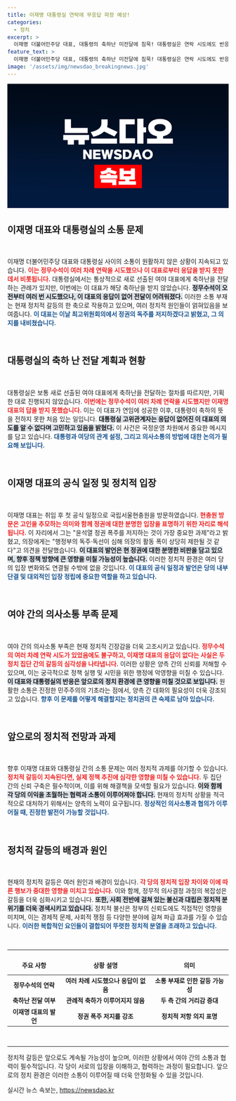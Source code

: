 ```yaml
---
title: 이재명 대통령실 연락에 무응답 파장 예상!
categories:
  - 정치
excerpt: >
  이재명 더불어민주당 대표, 대통령의 축하난 미전달에 침묵! 대통령실은 연락 시도에도 반응 없었다고 밝혀. 이 대표는 현충원 방문 후 정권 폭주 저지를 최우선 과제로 언급하며 정치적 긴장감이 고조되고 있다.
feature_text: >
  이재명 더불어민주당 대표, 대통령의 축하난 미전달에 침묵! 대통령실은 연락 시도에도 반응 없었다고 밝혀. 이 대표는 현충원 방문 후 정권 폭주 저지를 최우선 과제로 언급하며 정치적 긴장감이 고조되고 있다.
image: '/assets/img/newsdao_breakingnews.jpg'
---
```


<p><img src="/assets/img/newsdao_breakingnews.jpg" alt="koreaapp 속보" /></p>

<h2 data-ke-size="size26">이재명 대표와 대통령실의 소통 문제</h2>

<p data-ke-size="size16">&nbsp;</p>

<p>이재명 더불어민주당 대표와 대통령실 사이의 소통이 원활하지 않은 상황이 지속되고 있습니다. <b><span style="color: #ee2323;">이는 정무수석이 여러 차례 연락을 시도했으나 이 대표로부터 응답을 받지 못한 데서 비롯됩니다.</span></b> 대통령실에서는 통상적으로 새로 선출된 여야 대표에게 축하난을 전달하는 관례가 있지만, 이번에는 이 대표가 해당 축하난을 받지 않았습니다. <b><span style="background-color: #21538527;">정무수석이 오전부터 여러 번 시도했으나, 이 대표의 응답이 없어 전달이 어려워졌다.</span></b> 이러한 소통 부재는 현재 정치적 갈등의 한 축으로 작용하고 있으며, 여러 정치적 원인들이 얽혀있음을 보여줍니다. <b><span style="color: #1a5490;">이 대표는 이날 최고위원회의에서 정권의 독주를 저지하겠다고 밝혔고, 그 의지를 내비쳤습니다.</span></b></p>

<p data-ke-size="size16">&nbsp;</p>

<h2 data-ke-size="size26">대통령실의 축하 난 전달 계획과 현황</h2>

<p data-ke-size="size16">&nbsp;</p>

<p>대통령실은 보통 새로 선출된 여야 대표에게 축하난을 전달하는 절차를 따르지만, 기획한 대로 진행되지 않았습니다. <b><span style="color: #ee2323;">이번에는 정무수석이 여러 차례 연락을 시도했지만 이재명 대표의 답을 받지 못했습니다.</span></b> 이는 이 대표가 연임에 성공한 이후, 대통령이 축하의 뜻을 전하지 못한 처음 있는 일입니다. <b><span style="background-color: #21538527;">대통령실 고위관계자는 응답이 없어진 이 대표의 의도를 알 수 없다며 고민하고 있음을 밝혔다.</span></b> 이 사건은 국정운영 차원에서 중요한 메시지를 담고 있습니다. <b><span style="color: #1a5490;">대통령과 여당의 관계 설정, 그리고 의사소통의 방법에 대한 논의가 필요해 보입니다.</span></b></p>

<p data-ke-size="size16">&nbsp;</p>

<h2 data-ke-size="size26">이재명 대표의 공식 일정 및 정치적 입장</h2>

<p data-ke-size="size16">&nbsp;</p>

<p>이재명 대표는 취임 후 첫 공식 일정으로 국립서울현충원을 방문하였습니다. <b><span style="color: #ee2323;">현충원 방문은 고인을 추모하는 의미와 함께 정권에 대한 분명한 입장을 표명하기 위한 자리로 해석됩니다.</span></b> 이 자리에서 그는 "윤석열 정권 폭주를 저지하는 것이 가장 중요한 과제"라고 밝혔고, 의장에게는 "행정부의 독주·독선이 심해 의장의 활동 폭이 상당히 제한될 것 같다"고 의견을 전달했습니다. <b><span style="background-color: #21538527;">이 대표의 발언은 현 정권에 대한 분명한 비판을 담고 있으며, 향후 정책 방향에 큰 영향을 미칠 가능성이 높습니다.</span></b> 이러한 정치적 환경은 여러 당의 입장 변화와도 연결될 수밖에 없을 것입니다. <b><span style="color: #1a5490;">이 대표의 공식 일정과 발언은 당의 내부 단결 및 대외적인 입장 정립에 중요한 역할을 하고 있습니다.</span></b></p>

<p data-ke-size="size16">&nbsp;</p>

<h2 data-ke-size="size26">여야 간의 의사소통 부족 문제</h2>

<p data-ke-size="size16">&nbsp;</p>

<p>여야 간의 의사소통 부족은 현재 정치적 긴장감을 더욱 고조시키고 있습니다. <b><span style="color: #ee2323;">정무수석의 여러 차례 연락 시도가 있었음에도 불구하고, 이재명 대표의 응답이 없다는 사실은 두 정치 집단 간의 갈등의 심각성을 나타냅니다.</span></b> 이러한 상황은 양측 간의 신뢰를 저해할 수 있으며, 이는 궁극적으로 정책 실행 및 시민을 위한 행정에 악영향을 미칠 수 있습니다. <b><span style="background-color: #21538527;">이 대표와 대통령실의 반응은 앞으로의 정치 환경에 큰 영향을 미칠 것으로 보입니다.</span></b> 원활한 소통은 진정한 민주주의의 기초라는 점에서, 양측 간 대화의 필요성이 더욱 강조되고 있습니다. <b><span style="color: #1a5490;">향후 이 문제를 어떻게 해결할지는 정치권의 큰 숙제로 남아 있습니다.</span></b></p>

<p data-ke-size="size16">&nbsp;</p>

<h2 data-ke-size="size26">앞으로의 정치적 전망과 과제</h2>

<p data-ke-size="size16">&nbsp;</p>

<p>향후 이재명 대표와 대통령실 간의 소통 문제는 여러 정치적 과제를 야기할 수 있습니다. <b><span style="color: #ee2323;">정치적 갈등이 지속된다면, 실제 정책 추진에 심각한 영향을 미칠 수 있습니다.</span></b> 두 집단 간의 신뢰 구축은 필수적이며, 이를 위해 해결책을 모색할 필요가 있습니다. <b><span style="background-color: #21538527;">이와 함께 각 당의 이익을 초월하는 협력과 소통이 이루어져야 합니다.</span></b> 현재의 정치적 상황을 적극적으로 대처하기 위해서는 양측의 노력이 요구됩니다. <b><span style="color: #1a5490;">정상적인 의사소통과 협의가 이루어질 때, 진정한 발전이 가능할 것입니다.</span></b></p>

<p data-ke-size="size16">&nbsp;</p>

<h2 data-ke-size="size26">정치적 갈등의 배경과 원인</h2>

<p data-ke-size="size16">&nbsp;</p>

<p>현재의 정치적 갈등은 여러 원인과 배경이 있습니다. <b><span style="color: #ee2323;">각 당의 정치적 입장 차이와 이에 따른 행보가 중대한 영향을 미치고 있습니다.</span></b> 이와 함께, 정무적 의사결정 과정의 복잡성은 갈등을 더욱 심화시키고 있습니다. <b><span style="background-color: #21538527;">또한, 사회 전반에 걸쳐 있는 불신과 대립은 정치적 분위기를 더욱 경색시키고 있습니다.</span></b> 정치적 불신은 정부의 신뢰도에도 직접적인 영향을 미치며, 이는 경제적 문제, 사회적 쟁점 등 다양한 분야에 걸쳐 파급 효과를 가질 수 있습니다. <b><span style="color: #1a5490;">이러한 복합적인 요인들이 결합되어 뚜렷한 정치적 분열을 초래하고 있습니다.</span></b></p>

<p data-ke-size="size16">&nbsp;</p>

<hr />

<table style="width: 100%; height: auto;">
  <thead>
    <tr>
      <td style="text-align: center; height: 37px;"><b>주요 사항</b></td>
      <td style="text-align: center; height: 37px;"><b>상황 설명</b></td>
      <td style="text-align: center; height: 37px;"><b>의미</b></td>
    </tr>
  </thead>
  <tbody>
    <tr>
      <td style="text-align: center; height: 17px;"><b>정무수석의 연락</b></td>
      <td style="text-align: center; height: 17px;"><b>여러 차례 시도했으나 응답이 없음</b></td>
      <td style="text-align: center; height: 17px;"><b>소통 부재로 인한 갈등 가능성</b></td>
    </tr>
    <tr>
      <td style="text-align: center; height: 17px;"><b>축하난 전달 여부</b></td>
      <td style="text-align: center; height: 17px;"><b>관례적 축하가 이루어지지 않음</b></td>
      <td style="text-align: center; height: 17px;"><b>두 측 간의 거리감 증대</b></td>
    </tr>
    <tr>
      <td style="text-align: center; height: 17px;"><b>이재명 대표의 발언</b></td>
      <td style="text-align: center; height: 17px;"><b>정권 폭주 저지를 강조</b></td>
      <td style="text-align: center; height: 17px;"><b>정치적 저항 의지 표명</b></td>
    </tr>
  </tbody>
</table>

<p data-ke-size="size16">&nbsp;</p>

<hr />

<p>정치적 갈등은 앞으로도 계속될 가능성이 높으며, 이러한 상황에서 여야 간의 소통과 협력이 필수적입니다. 각 당이 서로의 입장을 이해하고, 협력하는 과정이 필요합니다. 앞으로의 정치 환경은 이러한 소통이 이루어질 때 더욱 안정화될 수 있을 것입니다.</p>
실시간 뉴스 속보는, <a href="https://newsdao.kr" rel="dofollow">https://newsdao.kr</a>


